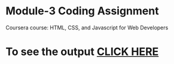 

# Module-3 Coding Assignment

Coursera course: HTML, CSS, and Javascript for Web Developers

# To see the output [CLICK HERE](https://vineet12kotari.github.io/jhu-web-development-coursera/MODULE%203_SOLUTION/)
